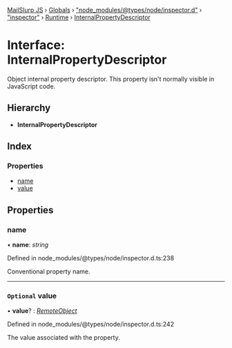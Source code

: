 [MailSlurp JS](../README.md) › [Globals](../globals.md) › ["node_modules/@types/node/inspector.d"](../modules/_node_modules__types_node_inspector_d_.md) › ["inspector"](../modules/_node_modules__types_node_inspector_d_._inspector_.md) › [Runtime](../modules/_node_modules__types_node_inspector_d_._inspector_.runtime.md) › [InternalPropertyDescriptor](_node_modules__types_node_inspector_d_._inspector_.runtime.internalpropertydescriptor.md)

# Interface: InternalPropertyDescriptor

Object internal property descriptor. This property isn't normally visible in JavaScript code.

## Hierarchy

* **InternalPropertyDescriptor**

## Index

### Properties

* [name](_node_modules__types_node_inspector_d_._inspector_.runtime.internalpropertydescriptor.md#name)
* [value](_node_modules__types_node_inspector_d_._inspector_.runtime.internalpropertydescriptor.md#optional-value)

## Properties

###  name

• **name**: *string*

Defined in node_modules/@types/node/inspector.d.ts:238

Conventional property name.

___

### `Optional` value

• **value**? : *[RemoteObject](_node_modules__types_node_inspector_d_._inspector_.runtime.remoteobject.md)*

Defined in node_modules/@types/node/inspector.d.ts:242

The value associated with the property.
